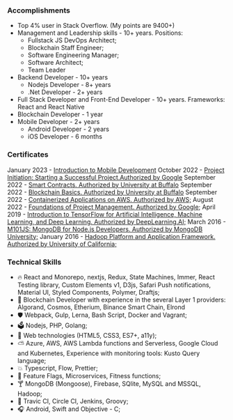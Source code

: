 ### Accomplishments
- Top 4% user in Stack Overflow. (My points are 9400+)
- Management and Leadership skills - 10+ years. Positions:
  - Fullstack JS DevOps Architect;
  - Blockchain Staff Engineer;
  - Software Engineering Manager;
  - Software Architect;
  - Team Leader
- Backend Developer - 10+ years
  - Nodejs Developer - 8+ years
  - .Net Developer - 2+ years
- Full Stack Developer and Front-End Developer - 10+ years. Frameworks: React and React Native
- Blockchain Developer - 1 year
- Mobile Developer - 2+ years
  - Android Developer - 2 years
  - iOS Developer - 6 months

### Certificates
January 2023 - [Introduction to Mobile Development](https://coursera.org/share/2557b7128d988426768e32870a58a085)
October 2022 - [Project Initiation: Starting a Successful Project.Authorized by Google](https://coursera.org/share/4bde15f65b72b7ea5624bed1f3ebebd3)
September 2022 - [Smart Contracts. Authorized by University at Buffalo](https://coursera.org/share/a0776edc92595b61be8f9d49ebe535f0)
September 2022 - [Blockchain Basics. Authorized by University at Buffalo](https://coursera.org/share/d8f9cf3cdfab46a79590f1c173d8336a)
September 2022 - [Containerized Applications on AWS. Authorized by AWS;](https://coursera.org/share/fddab19f00937c844b2cdf357102a365)
August 2022 - [Foundations of Project Management. Authorized by Google;](https://coursera.org/share/523871c5f5c5819beed1a81f64986c6f)
April 2019 - [Introduction to TensorFlow for Artificial Intelligence, Machine Learning, and Deep Learning. Authorized by DeepLearning.AI;](https://www.coursera.org/account/accomplishments/verify/D4RCDH33T3C3)
March 2016 - [M101JS: MongoDB for Node.js Developers. Authorized by MongoDB University;](https://university.mongodb.com/course_completion/9ca5d4d6826747d7a7a7875914a1f51e)
January 2016 - [Hadoop Platform and Application Framework. Authorized by University of California;](https://www.coursera.org/account/accomplishments/verify/LYRPNBF53X55)

### Technical Skills

- 🔥 React and Monorepo, nextjs, Redux, State Machines, Immer, React Testing library, Custom Elements v1, D3js, Safari Push notifications, Material UI, Styled Components, Polymer, Draftjs;
- 🚣 Blockchain Developer with experience in the several Layer 1 providers: Algorand, Cosmos, Etherium, Binance Smart Chain, Elrond
- 🛡 Webpack, Gulp, Lerna, Bash Script, Docker and Vagrant;
- 🗳 Nodejs, PHP, Golang;
- 🚓 Web technologies (HTML5, CSS3, ES7+, a11y);
- ⛅️ Azure, AWS, AWS Lambda functions and Serverless, Google Cloud and Kubernetes, Experience with monitoring tools: Kusto Query language;
- 💥 Typescript, Flow, Prettier;
- 🍇 Feature Flags, Microservices, Fitness functions;
- 🍸 MongoDB (Mongoose), Firebase, SQlite, MySQL and MSSQL, Hadoop;
- 🔋 Travic CI, Circle CI, Jenkins, Groovy;
- 🎧 Android, Swift and Objective - C;